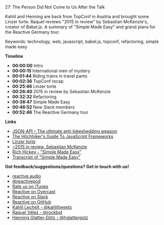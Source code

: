 27: The Person Did Not Come to Us After the Talk

Kahlil and Henning are back from TopConf in Austria and brought some Linzer torte. Raquel reviews "2015 in review" by Sebastian McKenzie's, creator of Babel.js. A summary of "Simple Made Easy" and grand plans for the Reactive Germany tour.

Keywords: technology, web, javascript, babel.js, topconf, refactoring, simple made easy

**Timeline**

 - **00:00:00** Intro
 - **00:00:15** International men of mystery
 - **00:01:44** Riding trains in travel pants
 - **00:02:36** TopConf recap
 - **00:25:46** Linzer torte
 - **00:26:40** 2015 in review by Sebastian McKenzie
 - **00:32:32** Refactoring
 - **00:38:47** Simple Made Easy
 - **00:46:52** New Slack members
 - **00:52:46** The Reactive Germany tour

**Links**

 - [JSON-API – The ultimate anti-bikeshedding weapon](http://topconf.com/linz-2016/trackevent/json-api-the-ultimate-anti-bikeshedding-weapon/)
 - [The Hitchhiker's Guide To JavaScript Frameworks](http://topconf.com/linz-2016/trackevent/the-hitchhikers-guide-to-javascript-frameworks/)
 - [Linzer torte](https://en.wikipedia.org/wiki/Linzer_torte)
 - [~2015 in review, Sebastian McKenzie](https://medium.com/@sebmck/2015-in-review-51ac7035e272#.lfghpig22)
 - [Rich Hickey - "Simple Made Easy"](http://www.infoq.com/presentations/Simple-Made-Easy)
 - [Transcript of "Simple Made Easy"](https://github.com/matthiasn/talk-transcripts/blob/master/Hickey_Rich/SimpleMadeEasy.md)

**Got feedback/suggestions/questions? Get in touch with us!**

 - [reactive.audio](http://reactive.audio)
 - [@reactivepod](https://twitter.com/reactivepod)
 - [Rate us on iTunes](https://itunes.apple.com/us/podcast/reactive/id1020286000)
 - [Reactive on Overcast](https://overcast.fm/itunes1020286000/reactive)
 - [Reactive on Slack](https://reactive-slack.herokuapp.com/)
 - [Reactive on GitHub](https://github.com/reactivepod)
 - [Kahlil Lechelt - @kahliltweets](https://twitter.com/kahliltweets)
 - [Raquel Vélez - @rockbot](https://twitter.com/rockbot)
 - [Henning Glatter-Götz - @hglattergotz](https://twitter.com/hglattergotz)

